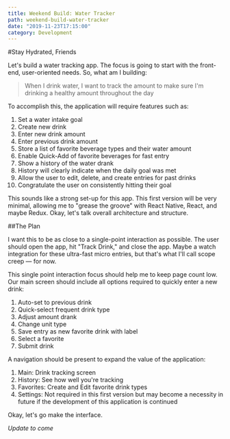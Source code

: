 ```yaml
---
title: Weekend Build: Water Tracker
path: weekend-build-water-tracker
date: "2019-11-23T17:15:00"
category: Development
---
```


#Stay Hydrated, Friends

Let's build a water tracking app. The focus is going to start with the front-end, user-oriented needs. So, what am I building:

> When I drink water, I want to track the amount to make sure I'm drinking a healthy amount throughout the day

To accomplish this, the application will require features such as:

1. Set a water intake goal
1. Create new drink
1. Enter new drink amount
1. Enter previous drink amount
1. Store a list of favorite beverage types and their water amount
1. Enable Quick-Add of favorite beverages for fast entry
1. Show a history of the water drank
1. History will clearly indicate when the daily goal was met
1. Allow the user to edit, delete, and create entries for past drinks
1. Congratulate the user on consistently hitting their goal

This sounds like a strong set-up for this app. This first version will be very minimal, allowing me to "grease the groove" with React Native, React, and maybe Redux. Okay, let's talk overall architecture and structure.

##The Plan

I want this to be as close to a single-point interaction as possible. The user should open the app, hit "Track Drink," and close the app. Maybe a watch integration for these ultra-fast micro entries, but that's what I'll call scope creep &mdash; for now.

This single point interaction focus should help me to keep page count low. Our main screen should include all options required to quickly enter a new drink:

1. Auto-set to previous drink
1. Quick-select frequent drink type
1. Adjust amount drank
1. Change unit type
1. Save entry as new favorite drink with label
1. Select a favorite
1. Submit drink

A navigation should be present to expand the value of the application:

1. Main: Drink tracking screen
1. History: See how well you're tracking
1. Favorites: Create and Edit favorite drink types
1. Settings: Not required in this first version but may become a necessity in future if the development of this application is continued

Okay, let's go make the interface.

*Update to come*
